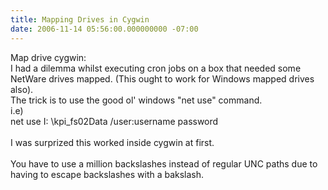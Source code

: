 ```yaml
---
title: Mapping Drives in Cygwin
date: 2006-11-14 05:56:00.000000000 -07:00
---
```

Map drive cygwin:<br />I had a dilemma whilst executing cron jobs on a box that needed some NetWare drives mapped.  (This ought to work for Windows mapped drives also).<br />The trick is to use the good ol' windows "net use" command.<br />i.e)<br />net use I: \kpi_fs02Data /user:username password<br /><br />I was surprized this worked inside cygwin at first.<br /><br />You have to use a million backslashes instead of regular UNC paths due to having to escape backslashes with a bakslash.
